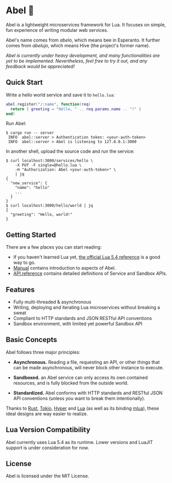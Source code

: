 # Abel 🐝

Abel is a lightweight microservices framework for Lua. It focuses on simple, fun experience of writing modular web services.

Abel's name comes from *abelo*, which means bee in Esperanto. It further comes from *abelujo*, which means Hive (the project's former name).

*Abel is currently under heavy development, and many functionalities are yet to be implemented. Nevertheless, feel free to try it out, and any feedback would be appreciated!*

## Quick Start

Write a hello world service and save it to `hello.lua`:
```lua
abel.register("/:name", function(req)
  return { greeting = "Hello, " .. req.params.name .. "!" }
end)
```

Run Abel:
```console
$ cargo run -- server
 INFO  abel::server > Authentication token: <your-auth-token>
 INFO  abel::server > Abel is listening to 127.0.0.1:3000
```

In another shell, upload the source code and run the service:
```console
$ curl localhost:3000/services/hello \
    -X PUT -F single=@hello.lua \
    -H "Authorization: Abel <your-auth-token>" \
    | jq
{
  "new_service": {
    "name": "hello"
    ...
  }
}
$ curl localhost:3000/hello/world | jq
{
  "greeting": "Hello, world!"
}
```

## Getting Started

There are a few places you can start reading:

- If you haven't learned Lua yet, [the official Lua 5.4 reference](https://www.lua.org/manual/5.4/) is a good way to go.
- [Manual](https://hack3ric.github.io/abel-doc/getting-started/installation) contains introduction to aspects of Abel.
- [API reference](https://hack3ric.github.io/abel-doc/api/builtins) contains detailed definitions of Service and Sandbox APIs.

## Features

- Fully multi-threaded & asynchronous
- Writing, deploying and iterating Lua microservices without breaking a sweat
- Compliant to HTTP standards and JSON RESTful API conventions
- Sandbox environment, with limited yet powerful Sandbox API

## Basic Concepts

Abel follows three major principles:

- **Asynchronous.** Reading a file, requesting an API, or other things that can be made asynchronous, will never block other instance to execute.

- **Sandboxed.** an Abel service can only access its own contained resources, and is fully blocked from the outside world.

- **Standardized.** Abel conforms with HTTP standards and RESTful JSON API conventions (unless you want to break them intentionally).

Thanks to [Rust](https://rust-lang.org), [Tokio](https://tokio.rs), [Hyper](https://hyper.rs) and [Lua](https://lua.org) (as well as its binding [mlua](https://github.com/khvzak/mlua)), these ideal designs are way easier to realize.

## Lua Version Compatibility

Abel currently uses Lua 5.4 as its runtime. Lower versions and LuaJIT support is under consideration for now.

## License

Abel is licensed under the MIT License.
